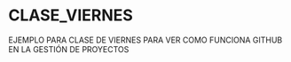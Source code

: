 # CLASE_VIERNES
EJEMPLO PARA CLASE DE VIERNES
PARA VER COMO FUNCIONA GITHUB EN LA GESTIÓN DE PROYECTOS
